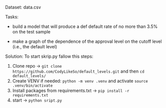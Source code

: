 Dataset: data.csv

Tasks: 
- build a model that will produce a def default rate of no more than 3.5% on the test sample

- make a graph of the dependence of the approval level on the cutoff level (i.e., the default level)

Solution:
To start skrip.py fallow this steps:
1. Clone repo -> ```git clone https://github.com/CodyLikeSo/default_levels.git``` and then ```cd default_levels/```
2. Create VENV if needed: ```python -m venv .venv``` and activate ```source .venv/bin/activate```
3. Install packages from requirements.txt -> ```pip install -r requirements.txt```
4. start -> ```python sript.py```
